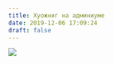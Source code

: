 ```yaml
---
title: Хуожниг на админиуме
date: 2019-12-06 17:09:24
draft: false
---
```


![](https://sun9-83.userapi.com/impg/c856020/v856020601/1a1d44/H8R6paxNZ4g.jpg?size=1280x1024&quality=96&sign=dcf4aeb4b2090fc891419f17eea7a9ef&c_uniq_tag=ZSdHTbrMVVhhkMzLY6RnPiFZSSIH0h69nut_D-l0AJ0&type=album)

